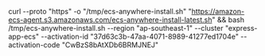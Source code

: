 curl --proto "https" -o "/tmp/ecs-anywhere-install.sh" "https://amazon-ecs-agent.s3.amazonaws.com/ecs-anywhere-install-latest.sh" && bash /tmp/ecs-anywhere-install.sh --region "ap-southeast-1" --cluster "express-app-ecs" --activation-id "37d63c3b-47aa-4071-8989-41277ed1704e" --activation-code "CwBzS8bAtXDb6BRMJNEJ"